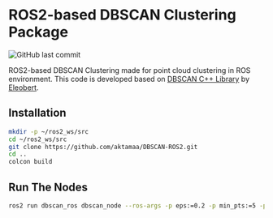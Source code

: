 # ROS2-based DBSCAN Clustering Package
![GitHub last commit](https://img.shields.io/github/last-commit/aktamaa/DBSCAN-ROS2)

ROS2-based DBSCAN Clustering made for point cloud clustering in ROS environment. This code is developed based on [DBSCAN C++ Library](https://github.com/Eleobert/dbscan.git) by [Eleobert](https://github.com/Eleobert).

## Installation
```bash
mkdir -p ~/ros2_ws/src
cd ~/ros2_ws/src
git clone https://github.com/aktamaa/DBSCAN-ROS2.git
cd ..
colcon build
```

## Run The Nodes
```bash
ros2 run dbscan_ros dbscan_node --ros-args -p eps:=0.2 -p min_pts:=5 -p std_threshold:=0.05 -p input_topic:=/ouster/points -p output_topic:=/clustered_points
```
